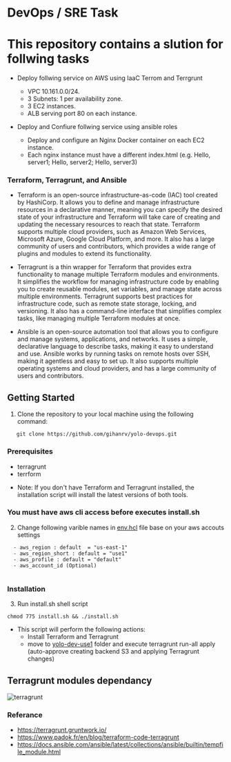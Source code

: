 # DevOps / SRE Task

# This repository contains a slution for follwing tasks

* Deploy follwing service on AWS using IaaC Terrom and Terrgrunt
  - VPC 10.161.0.0/24.
  - 3 Subnets: 1 per availability zone.
  - 3 EC2 instances.
  - ALB serving port 80 on each instance.

* Deploy and Confiure follwing service using ansible roles
  -  Deploy and configure an Nginx Docker container on each EC2 instance.
  - Each nginx instance must have a different index.html (e.g. Hello, server1; Hello, server2; Hello, server3)

### Terraform, Terragrunt, and Ansible

* Terraform is an open-source infrastructure-as-code (IAC) tool created by HashiCorp. It allows you to define and manage infrastructure resources in a declarative manner, meaning you can specify the desired state of your infrastructure and Terraform will take care of creating and updating the necessary resources to reach that state. Terraform supports multiple cloud providers, such as Amazon Web Services, Microsoft Azure, Google Cloud Platform, and more. It also has a large community of users and contributors, which provides a wide range of plugins and modules to extend its functionality.

* Terragrunt is a thin wrapper for Terraform that provides extra functionality to manage multiple Terraform modules and environments. It simplifies the workflow for managing infrastructure code by enabling you to create reusable modules, set variables, and manage state across multiple environments. Terragrunt supports best practices for infrastructure code, such as remote state storage, locking, and versioning. It also has a command-line interface that simplifies complex tasks, like managing multiple Terraform modules at once.


* Ansible is an open-source automation tool that allows you to configure and manage systems, applications, and networks. It uses a simple, declarative language to describe tasks, making it easy to understand and use.
Ansible works by running tasks on remote hosts over SSH, making it agentless and easy to set up. It also supports multiple operating systems and cloud providers, and has a large community of users and contributors.



## Getting Started
1. Clone the repository to your local machine using the following command:
```
   git clone https://github.com/gihanrv/yolo-devops.git
```

### Prerequisites
  - terragrunt
  - terrform
* Note: If you don't have Terraform and Terragrunt installed, the installation script will install the latest versions of both tools.
  
### You must have aws cli access before executes install.sh 

2. Change following varible names in [env.hcl](yolo-dev-use1/env.hcl) file base on your aws accouts settings
```
  - aws_region : default  = "us-east-1"
  - aws_region_short : default = "use1"
  - aws_profile : default = "default"
  - aws_account_id (Optional) 
  

```
### Installation
3. Run install.sh shell script 
```
chmod 775 install.sh && ./install.sh
```
* This script will perform the following actions:
  - Install Terraform and Terragrunt
  - move to [yolo-dev-use1](yolo-dev-use1) folder and execute terragrunt run-all apply (auto-approve creating backend S3 and applying Terragrunt changes)
  
 ## Terragrunt modules dependancy
![terragrunt](https://user-images.githubusercontent.com/29304495/233380438-f9286a8b-e65c-4883-9b24-f44490f44fcb.svg)

### Referance 
  - https://terragrunt.gruntwork.io/
  - https://www.padok.fr/en/blog/terraform-code-terragrunt
  - https://docs.ansible.com/ansible/latest/collections/ansible/builtin/tempfile_module.html

